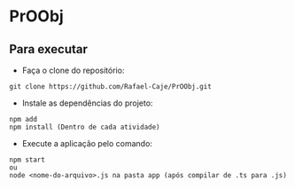 # PrOObj


<h2> Para executar </h2>
  
- Faça o clone do repositório:
```
git clone https://github.com/Rafael-Caje/PrOObj.git
```

- Instale as dependências do projeto:
```
npm add
npm install (Dentro de cada atividade)
```

- Execute a aplicação pelo comando:
```
npm start
ou
node <nome-do-arquivo>.js na pasta app (após compilar de .ts para .js)

